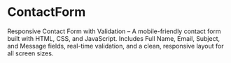 # ContactForm
Responsive Contact Form with Validation – A mobile-friendly contact form built with HTML, CSS, and JavaScript. Includes Full Name, Email, Subject, and Message fields, real-time validation, and a clean, responsive layout for all screen sizes.
